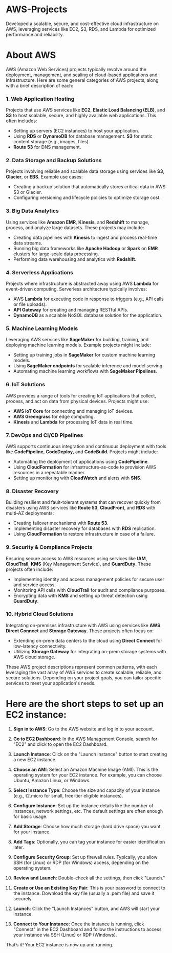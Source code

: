 # AWS-Projects
Developed a scalable, secure, and cost-effective cloud infrastructure on AWS, leveraging services like EC2, S3, RDS, and Lambda for optimized performance and reliability.

# About AWS
AWS (Amazon Web Services) projects typically revolve around the deployment, management, and scaling of cloud-based applications and infrastructure. Here are some general categories of AWS projects, along with a brief description of each:

### 1. Web Application Hosting
   Projects that use AWS services like **EC2**, **Elastic Load Balancing (ELB)**, and **S3** to host scalable, secure, and highly available web applications. This often includes:
   - Setting up servers (EC2 instances) to host your application.
   - Using **RDS** or **DynamoDB** for database management.
    **S3** for static content storage (e.g., images, files).
   - **Route 53** for DNS management.

### 2. Data Storage and Backup Solutions
   Projects involving reliable and scalable data storage using services like **S3**, **Glacier**, or **EBS**. Example use cases:
   - Creating a backup solution that automatically stores critical data in AWS S3 or Glacier.
   - Configuring versioning and lifecycle policies to optimize storage cost.

### 3. **Big Data Analytics**
   Using services like **Amazon EMR**, **Kinesis**, and **Redshift** to manage, process, and analyze large datasets. These projects may include:
   - Creating data pipelines with **Kinesis** to ingest and process real-time data streams.
   - Running big data frameworks like **Apache Hadoop** or **Spark** on **EMR** clusters for large-scale data processing.
   - Performing data warehousing and analytics with **Redshift**.

### 4. **Serverless Applications**
   Projects where infrastructure is abstracted away using AWS **Lambda** for event-driven computing. Serverless architecture typically involves:
   - AWS **Lambda** for executing code in response to triggers (e.g., API calls or file uploads).
   - **API Gateway** for creating and managing RESTful APIs.
   - **DynamoDB** as a scalable NoSQL database solution for the application.

### 5. **Machine Learning Models**
   Leveraging AWS services like **SageMaker** for building, training, and deploying machine learning models. Example projects might include:
   - Setting up training jobs in **SageMaker** for custom machine learning models.
   - Using **SageMaker endpoints** for scalable inference and model serving.
   - Automating machine learning workflows with **SageMaker Pipelines**.

### 6. **IoT Solutions**
   AWS provides a range of tools for creating IoT applications that collect, process, and act on data from physical devices. Projects might use:
   - **AWS IoT Core** for connecting and managing IoT devices.
   - **AWS Greengrass** for edge computing.
   - **Kinesis** and **Lambda** for processing IoT data in real time.

### 7. **DevOps and CI/CD Pipelines**
   AWS supports continuous integration and continuous deployment with tools like **CodePipeline**, **CodeDeploy**, and **CodeBuild**. Projects might include:
   - Automating the deployment of applications using **CodePipeline**.
   - Using **CloudFormation** for infrastructure-as-code to provision AWS resources in a repeatable manner.
   - Setting up monitoring with **CloudWatch** and alerts with **SNS**.

### 8. **Disaster Recovery**
   Building resilient and fault-tolerant systems that can recover quickly from disasters using AWS services like **Route 53**, **CloudFront**, and **RDS** with multi-AZ deployments:
   - Creating failover mechanisms with **Route 53**.
   - Implementing disaster recovery for databases with **RDS** replication.
   - Using **CloudFormation** to restore infrastructure in case of a failure.

### 9. **Security & Compliance Projects**
   Ensuring secure access to AWS resources using services like **IAM**, **CloudTrail**, **KMS** (Key Management Service), and **GuardDuty**. These projects often include:
   - Implementing identity and access management policies for secure user and service access.
   - Monitoring API calls with **CloudTrail** for audit and compliance purposes.
   - Encrypting data with **KMS** and setting up threat detection using **GuardDuty**.

### 10. **Hybrid Cloud Solutions**
   Integrating on-premises infrastructure with AWS using services like **AWS Direct Connect** and **Storage Gateway**. These projects often focus on:
   - Extending on-prem data centers to the cloud using **Direct Connect** for low-latency connectivity.
   - Utilizing **Storage Gateway** for integrating on-prem storage systems with AWS cloud storage.

These AWS project descriptions represent common patterns, with each leveraging the vast array of AWS services to create scalable, reliable, and secure solutions. Depending on your project goals, you can tailor specific services to meet your application's needs.

# Here are the short steps to set up an EC2 instance:

1. **Sign in to AWS**: Go to the AWS website and log in to your account.

2. **Go to EC2 Dashboard**: In the AWS Management Console, search for "EC2" and click to open the EC2 Dashboard.

3. **Launch Instance**: Click on the "Launch Instance" button to start creating a new EC2 instance.

4. **Choose an AMI**: Select an Amazon Machine Image (AMI). This is the operating system for your EC2 instance. For example, you can choose Ubuntu, Amazon Linux, or Windows.

5. **Select Instance Type**: Choose the size and capacity of your instance (e.g., t2.micro for small, free-tier eligible instances).

6. **Configure Instance**: Set up the instance details like the number of instances, network settings, etc. The default settings are often enough for basic usage.

7. **Add Storage**: Choose how much storage (hard drive space) you want for your instance.

8. **Add Tags**: Optionally, you can tag your instance for easier identification later.

9. **Configure Security Group**: Set up firewall rules. Typically, you allow SSH (for Linux) or RDP (for Windows) access, depending on the operating system.

10. **Review and Launch**: Double-check all the settings, then click "Launch."

11. **Create or Use an Existing Key Pair**: This is your password to connect to the instance. Download the key file (usually a .pem file) and save it securely.

12. **Launch**: Click the "Launch Instances" button, and AWS will start your instance.

13. **Connect to Your Instance**: Once the instance is running, click "Connect" in the EC2 Dashboard and follow the instructions to access your instance via SSH (Linux) or RDP (Windows).

That’s it! Your EC2 instance is now up and running.

